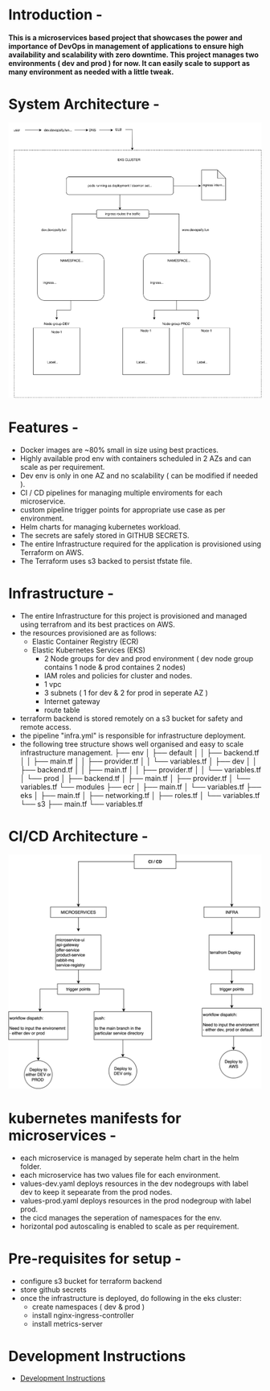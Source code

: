 # Introduction -

#### This is a microservices based project that showcases the power and importance of DevOps in management of applications to ensure high availability and scalability with zero downtime. This project manages two environments ( dev and prod ) for now. It can easily scale to support as many environment as needed with a little tweak.

# System Architecture -

![architecture svg](readme-images/system-arch.svg)

# Features -

- Docker images are ~80% small in size using best practices.
- Highly available prod env with containers scheduled in 2 AZs and can scale as per requirement.
- Dev env is only in one AZ and no scalability ( can be modified if needed ).
- CI / CD pipelines for managing multiple enviroments for each microservice.
- custom pipeline trigger points for appropriate use case as per environment.
- Helm charts for managing kubernetes workload.
- The secrets are safely stored in GITHUB SECRETS.
- The entire Infrastructure required for the application is provisioned using Terraform on AWS.
- The Terraform uses s3 backed to persist tfstate file.

# Infrastructure  -
- The entire Infrastructure for this project is provisioned and managed using terrafrom and its best practices on AWS.
- the resources provisioned are as follows:
    - Elastic Container Registry (ECR)
    - Elastic Kubernetes Services (EKS) 
        - 2 Node groups for dev and prod environment ( dev node group contains 1 node & prod containes 2 nodes)
        - IAM roles and policies for cluster and nodes.
        - 1 vpc
        - 3 subnets ( 1 for dev & 2 for prod in seperate AZ )
        - Internet gateway
        - route table
- terraform backend is stored remotely on a s3 bucket for safety and remote access.
- the pipeline "infra.yml" is responsible for infrastructure deployment.
- the following tree structure shows well organised and easy to scale infrastructure management.
    ├── env
    │   ├── default
    │   │   ├── backend.tf
    │   │   ├── main.tf
    │   │   ├── provider.tf
    │   │   └── variables.tf
    │   ├── dev
    │   │   ├── backend.tf
    │   │   ├── main.tf
    │   │   ├── provider.tf
    │   │   └── variables.tf
    │   └── prod
    │       ├── backend.tf
    │       ├── main.tf
    │       ├── provider.tf
    │       └── variables.tf
    └── modules
        ├── ecr
        │   ├── main.tf
        │   └── variables.tf
        ├── eks
        │   ├── main.tf
        │   ├── networking.tf
        │   ├── roles.tf
        │   └── variables.tf
        └── s3
            ├── main.tf
            └── variables.tf

# CI/CD Architecture -

![cicd svg](readme-images/cicd-arch.svg)

# kubernetes manifests for microservices - 

- each microservice is managed by seperate helm chart in the helm folder.
- each microservice has two values file for each environment.
- values-dev.yaml deploys resources in the dev nodegroups with label dev to keep it sepearate from the prod nodes.
- values-prod.yaml deploys resources in the prod nodegroup with label prod.
- the cicd manages the seperation of namespaces for the env.
- horizontal pod autoscaling is enabled to scale as per requirement.

# Pre-requisites for setup - 

- configure s3 bucket for terraform backend
- store github secrets
- once the infrastructure is deployed, do following in the eks cluster:
    - create namespaces ( dev & prod )
    - install nginx-ingress-controller
    - install metrics-server

# Development Instructions
- [Development Instructions](development-readme.md)